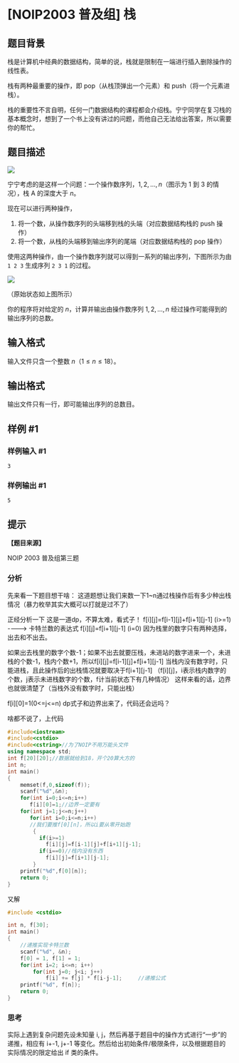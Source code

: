 # [NOIP2003 普及组] 栈

## 题目背景

栈是计算机中经典的数据结构，简单的说，栈就是限制在一端进行插入删除操作的线性表。

栈有两种最重要的操作，即 pop（从栈顶弹出一个元素）和 push（将一个元素进栈）。

栈的重要性不言自明，任何一门数据结构的课程都会介绍栈。宁宁同学在复习栈的基本概念时，想到了一个书上没有讲过的问题，而他自己无法给出答案，所以需要你的帮忙。

## 题目描述

![](https://cdn.luogu.com.cn/upload/image_hosting/5qxy9fz2.png)

宁宁考虑的是这样一个问题：一个操作数序列，$1,2,\ldots ,n$（图示为 1 到 3 的情况），栈 A 的深度大于 $n$。

现在可以进行两种操作，

1. 将一个数，从操作数序列的头端移到栈的头端（对应数据结构栈的 push 操作）
2. 将一个数，从栈的头端移到输出序列的尾端（对应数据结构栈的 pop 操作）

使用这两种操作，由一个操作数序列就可以得到一系列的输出序列，下图所示为由 `1 2 3` 生成序列 `2 3 1` 的过程。

![](https://cdn.luogu.com.cn/upload/image_hosting/8uwv2pa2.png)

（原始状态如上图所示）

你的程序将对给定的 $n$，计算并输出由操作数序列 $1,2,\ldots,n$ 经过操作可能得到的输出序列的总数。

## 输入格式

输入文件只含一个整数 $n$（$1 \leq n \leq 18$）。

## 输出格式

输出文件只有一行，即可能输出序列的总数目。

## 样例 #1

### 样例输入 #1

```
3
```

### 样例输出 #1

```
5
```

## 提示

**【题目来源】**

NOIP 2003 普及组第三题

### 分析
先来看一下题目想干啥：
这道题想让我们来数一下1~n通过栈操作后有多少种出栈情况（暴力枚举其实大概可以打就是过不了）

正经分析一下
这是一道dp，不算太难，看式子！
f[i][j]=f[i-1][j]+f[i+1][j-1] (i>=1) ----> 卡特兰数的表达式
f[i][j]=f[i+1][j-1] (i=0)
因为栈里的数字只有两种选择，出去和不出去。

如果出去栈里的数字个数-1；如果不出去就要压栈，未进站的数字进来一个，未进栈的个数-1，栈内个数+1，所以f[i][j]=f[i-1][j]+f[i+1][j-1]
当栈内没有数字时，只能进栈，且此操作后的出栈情况就要取决于f[i+1][j-1]
（f[i][j]，i表示栈内数字的个数，j表示未进栈数字的个数，f计当前状态下有几种情况）
这样来看的话，边界也就很清楚了（当栈外没有数字时，只能出栈）

f[i][0]=1(0<=j<=n)
dp式子和边界出来了，代码还会远吗？

啥都不说了，上代码
```cpp
#include<iostream>
#include<cstdio>
#include<cstring>//为了NOIP不用万能头文件
using namespace std;
int f[20][20];//数据就给到18，开个20算大方的
int n;
int main()
{
    memset(f,0,sizeof(f));
    scanf("%d",&n);
    for(int i=0;i<=n;i++)
       f[i][0]=1;//边界一定要有
    for(int j=1;j<=n;j++)
       for(int i=0;i<=n;i++)
       //我们要推f[0][n]，所以i要从零开始跑
        {
          if(i>=1) 
            f[i][j]=f[i-1][j]+f[i+1][j-1];
          if(i==0)//栈内没有东西
            f[i][j]=f[i+1][j-1];
        }
    printf("%d",f[0][n]);
    return 0;
}
```

又解
```cpp
#include <cstdio>

int n, f[30];
int main()
{
    //递推实现卡特兰数 
    scanf("%d", &n);
    f[0] = 1, f[1] = 1;
    for(int i=2; i<=n; i++)              
        for(int j=0; j<i; j++) 
            f[i] += f[j] * f[i-j-1];     //递推公式 
    printf("%d", f[n]);
    return 0;
}
```

### 思考
实际上遇到复杂问题先设未知量 i, j，然后再基于题目中的操作方式进行“一步”的递推，相应有 i+-1, j+-1 等变化。然后给出初始条件/极限条件，以及根据题目的实际情况的限定给出 if 类的条件。